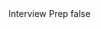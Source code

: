 <?xml version="1.0" encoding="UTF-8"?>
<CustomMetadata xmlns="http://soap.sforce.com/2006/04/metadata">
    <label>Interview Prep</label>
    <protected>false</protected>
</CustomMetadata>
